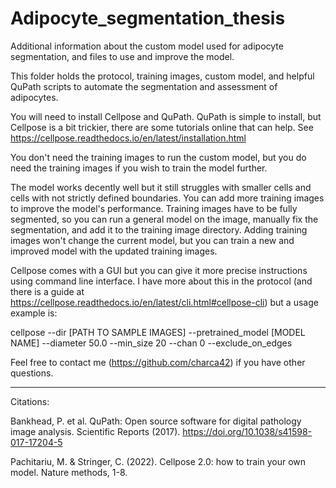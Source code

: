 # Adipocyte_segmentation_thesis
Additional information about the custom model used for adipocyte segmentation, and files to use and improve the model.

This folder holds the protocol, training images, custom model, and helpful QuPath scripts to automate the segmentation and assessment of adipocytes.

You will need to install Cellpose and QuPath. QuPath is simple to install, but Cellpose is a bit trickier, there are some tutorials online that can help. See https://cellpose.readthedocs.io/en/latest/installation.html 

You don't need the training images to run the custom model, but you do need the training images if you wish to train the model further. 

The model works decently well but it still struggles with smaller cells and cells with not strictly defined boundaries. You can add more training images to improve the model's performance. Training images have to be fully segmented, so you can run a general model on the image, manually fix the segmentation, and add it to the training image directory. Adding training images won't change the current model, but you can train a new and improved model with the updated training images.

Cellpose comes with a GUI but you can give it more precise instructions using command line interface. I have more about this in the protocol (and there is a guide at https://cellpose.readthedocs.io/en/latest/cli.html#cellpose-cli) but a usage example is:

cellpose --dir [PATH TO SAMPLE IMAGES] --pretrained_model [MODEL NAME] --diameter 50.0 --min_size 20 --chan 0 --exclude_on_edges 

Feel free to contact me (https://github.com/charca42) if you have other questions.

----------------------------------------------------------------------------------------------------------------------------------------------------------------------------------------------

Citations:

Bankhead, P. et al. QuPath: Open source software for digital pathology image analysis. Scientific Reports (2017).
https://doi.org/10.1038/s41598-017-17204-5

Pachitariu, M. & Stringer, C. (2022). Cellpose 2.0: how to train your own model. Nature methods, 1-8.
